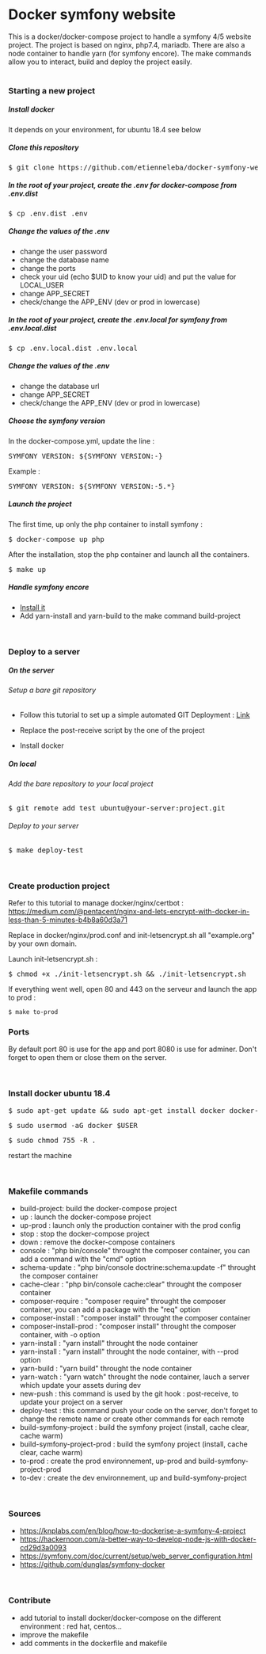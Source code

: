 # Docker symfony website

This is a docker/docker-compose project to handle a symfony 4/5 website project. The project is based on nginx, php7.4, mariadb. There are also a node container to handle yarn (for symfony encore). The make commands allow you to interact, build and deploy the project easily.  
<br>

### Starting a new project

##### Install docker

It depends on your environment, for ubuntu 18.4 see below

##### Clone this repository

<pre>$ git clone https://github.com/etienneleba/docker-symfony-website.git new-project-name</pre>

##### In the root of your project, create the .env for docker-compose from .env.dist

<pre>$ cp .env.dist .env</pre>

##### Change the values of the .env

- change the user password
- change the database name
- change the ports
- check your uid (echo \$UID to know your uid) and put the value for LOCAL_USER
- change APP_SECRET
- check/change the APP_ENV (dev or prod in lowercase)

##### In the root of your project, create the .env.local for symfony from .env.local.dist

<pre>$ cp .env.local.dist .env.local</pre>

##### Change the values of the .env

- change the database url
- change APP_SECRET
- check/change the APP_ENV (dev or prod in lowercase)

##### Choose the symfony version

In the docker-compose.yml, update the line :

<pre>SYMFONY_VERSION: ${SYMFONY_VERSION:-}</pre>

Example :

<pre>SYMFONY_VERSION: ${SYMFONY_VERSION:-5.*}</pre>

##### Launch the project

The first time, up only the php container to install symfony :

<pre>$ docker-compose up php</pre>

After the installation, stop the php container and launch all the containers.

<pre>$ make up</pre>

##### Handle symfony encore

- [Install it](https://symfony.com/doc/current/frontend/encore/installation.html)
- Add yarn-install and yarn-build to the make command build-project

<br>

### Deploy to a server

##### On the server

###### Setup a bare git repository

- Follow this tutorial to set up a simple automated GIT Deployment : [Link](https://gist.github.com/noelboss/3fe13927025b89757f8fb12e9066f2fa#file-post-receive)

- Replace the post-receive script by the one of the project

- Install docker

##### On local

###### Add the bare repository to your local project

<pre>$ git remote add test ubuntu@your-server:project.git</pre>

###### Deploy to your server

<pre>$ make deploy-test</pre>

<br>

### Create production project

Refer to this tutorial to manage docker/nginx/certbot : https://medium.com/@pentacent/nginx-and-lets-encrypt-with-docker-in-less-than-5-minutes-b4b8a60d3a71

Replace in docker/nginx/prod.conf and init-letsencrypt.sh all "example.org" by your own domain.

Launch init-letsencrypt.sh :

<pre>
$ chmod +x ./init-letsencrypt.sh && ./init-letsencrypt.sh
</pre>

If everything went well, open 80 and 443 on the serveur and launch the app to prod :

```
$ make to-prod
```

### Ports

By default port 80 is use for the app and port 8080 is use for adminer. Don't forget to open them or close them on the server.

<br>

### Install docker ubuntu 18.4

<pre>$ sudo apt-get update && sudo apt-get install docker docker-compose</pre>
<pre>$ sudo usermod -aG docker $USER</pre>
<pre>$ sudo chmod 755 -R . </pre>

restart the machine

<br>

### Makefile commands

- build-project: build the docker-compose project
- up : launch the docker-compose project
- up-prod : launch only the production container with the prod config
- stop : stop the docker-compose project
- down : remove the docker-compose containers
- console : "php bin/console" throught the composer container, you can add a command with the "cmd" option
- schema-update : "php bin/console doctrine:schema:update -f" throught the composer container
- cache-clear : "php bin/console cache:clear" throught the composer container
- composer-require : "composer require" throught the composer container, you can add a package with the "req" option
- composer-install : "composer install" throught the composer container
- composer-install-prod : "composer install" throught the composer container, with -o option
- yarn-install : "yarn install" throught the node container
- yarn-install : "yarn install" throught the node container, with --prod option
- yarn-build : "yarn build" throught the node container
- yarn-watch : "yarn watch" throught the node container, lauch a server which update your assets during dev
- new-push : this command is used by the git hook : post-receive, to update your project on a server
- deploy-test : this command push your code on the server, don't forget to change the remote name or create other commands for each remote
- build-symfony-project : build the symfony project (install, cache clear, cache warm)
- build-symfony-project-prod : build the symfony project (install, cache clear, cache warm)
- to-prod : create the prod environnement, up-prod and build-symfony-project-prod
- to-dev : create the dev environnement, up and build-symfony-project

<br>

### Sources

- https://knplabs.com/en/blog/how-to-dockerise-a-symfony-4-project
- https://hackernoon.com/a-better-way-to-develop-node-js-with-docker-cd29d3a0093
- https://symfony.com/doc/current/setup/web_server_configuration.html
- https://github.com/dunglas/symfony-docker

<br>

### Contribute

- add tutorial to install docker/docker-compose on the different environment : red hat, centos...
- improve the makefile
- add comments in the dockerfile and makefile
